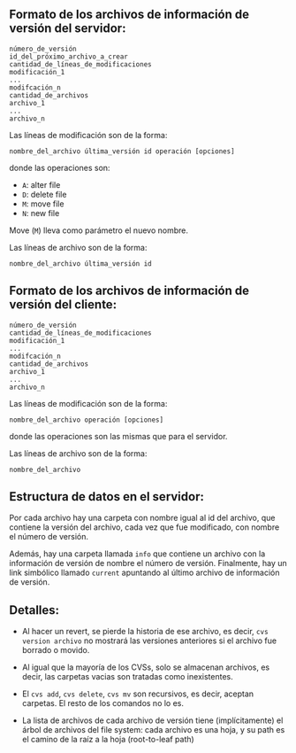Formato de los archivos de información de versión del servidor:
---------------------------------------------------------------

```
número_de_versión
id_del_próximo_archivo_a_crear
cantidad_de_líneas_de_modificaciones
modificación_1
...
modifcación_n
cantidad_de_archivos
archivo_1
...
archivo_n
```

Las líneas de modificación son de la forma:

```
nombre_del_archivo última_versión id operación [opciones]
```

donde las operaciones son:
* `A`: alter file
* `D`: delete file
* `M`: move file
* `N`: new file

Move (`M`) lleva como parámetro el nuevo nombre.

Las líneas de archivo son de la forma:

```
nombre_del_archivo última_versión id
```


Formato de los archivos de información de versión del cliente:
--------------------------------------------------------------

```
número_de_versión
cantidad_de_líneas_de_modificaciones
modificación_1
...
modifcación_n
cantidad_de_archivos
archivo_1
...
archivo_n
```

Las líneas de modificación son de la forma:

```
nombre_del_archivo operación [opciones]
```

donde las operaciones son las mismas que para el servidor.

Las líneas de archivo son de la forma:

```
nombre_del_archivo
```


Estructura de datos en el servidor:
-----------------------------------

Por cada archivo hay una carpeta con nombre igual al id del archivo, que contiene la versión del archivo, cada vez que fue modificado, con nombre el número de versión.

Además, hay una carpeta llamada `info` que contiene un archivo con la información de versión de nombre el número de versión. Finalmente, hay un link simbólico llamado `current` apuntando al último archivo de información de versión.


Detalles:
---------

* Al hacer un revert, se pierde la historia de ese archivo, es decir, `cvs version archivo` no mostrará las versiones anteriores si el archivo fue borrado o movido.

* Al igual que la mayoría de los CVSs, solo se almacenan archivos, es decir, las carpetas vacias son tratadas como inexistentes.

* El `cvs add`, `cvs delete`, `cvs mv` son recursivos, es decir, aceptan carpetas. El resto de los comandos no lo es.

* La lista de archivos de cada archivo de versión tiene (implícitamente) el árbol de archivos del file system: cada archivo es una hoja, y su path es el camino de la raíz a la hoja (root-to-leaf path)

